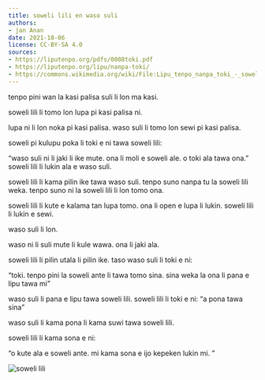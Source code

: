 ```yaml
---
title: soweli lili en waso suli
authors:
- jan Anan
date: 2021-10-06
license: CC-BY-SA 4.0
sources:
- https://liputenpo.org/pdfs/0008toki.pdf
- https://liputenpo.org/lipu/nanpa-toki/
- https://commons.wikimedia.org/wiki/File:Lipu_tenpo_nanpa_toki_-_soweli_lili.png
---
```


tenpo pini wan la kasi palisa suli li lon ma kasi.

soweli lili li tomo lon lupa pi kasi palisa ni.

lupa ni li lon noka pi kasi palisa. waso suli li tomo lon sewi pi kasi palisa.

soweli pi kulupu poka li toki e ni tawa soweli lili:

“waso suli ni li jaki li ike mute. ona li moli e soweli ale. o toki ala tawa ona.” soweli lili li lukin ala e waso suli.

soweli lili li kama pilin ike tawa waso suli. tenpo suno nanpa tu la soweli lili weka. tenpo suno ni la soweli lili li lon tomo ona.

soweli lili li kute e kalama tan lupa tomo. ona li open e lupa li lukin. soweli lili li lukin e sewi.

waso suli li lon.

waso ni li suli mute li kule wawa. ona li jaki ala.

soweli lili li pilin utala li pilin ike. taso waso suli li toki e ni:

“toki. tenpo pini la soweli ante li tawa tomo sina. sina weka la ona li pana e lipu tawa mi”

waso suli li pana e lipu tawa soweli lili. soweli lili li toki e ni: “a pona tawa sina”

waso suli li kama pona li kama suwi tawa soweli lili.

soweli lili li kama sona e ni:

“o kute ala e soweli ante. mi kama sona e ijo kepeken lukin mi. ”

![soweli lili](https://upload.wikimedia.org/wikipedia/commons/3/3e/Lipu_tenpo_nanpa_toki_-_soweli_lili.png)